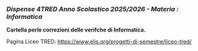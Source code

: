 ### *Dispense 4TRED Anno Scolastico 2025/2026 - Materia : Informatica*

**Cartella perle correzioni delle verifche di Informatica.**

Pagina Liceo TRED: https://www.elis.org/progetti-di-semestre/liceo-tred/
